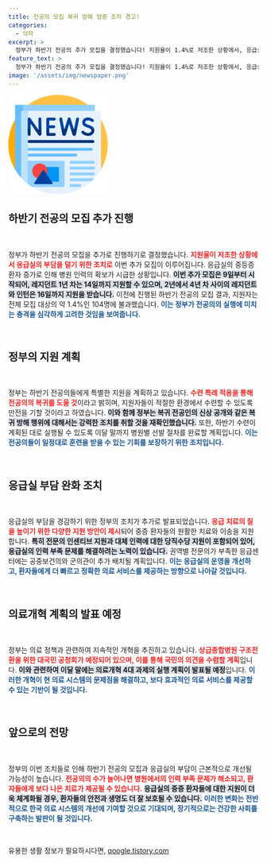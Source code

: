 ```yaml
---
title: 전공의 모집 복귀 방해 엄중 조치 경고!
categories:
  - 의학
excerpt: >
  정부가 하반기 전공의 추가 모집을 결정했습니다! 지원율이 1.4%로 저조한 상황에서, 응급실 부하를 줄이기 위한 긴급 조치가 시행됩니다. 이번 기회를 놓치지 마세요!
feature_text: >
  정부가 하반기 전공의 추가 모집을 결정했습니다! 지원율이 1.4%로 저조한 상황에서, 응급실 부하를 줄이기 위한 긴급 조치가 시행됩니다. 이번 기회를 놓치지 마세요!
image: '/assets/img/newspaper.png'
---
```


<p><img src="/assets/img/newspaper.png" alt="kimp 속보" /></p>

<h2 data-ke-size="size26">하반기 전공의 모집 추가 진행</h2>

<p data-ke-size="size16">&nbsp;</p>

<p>정부가 하반기 전공의 모집을 추가로 진행하기로 결정했습니다. <b><span style="color: #ee2323;">지원율이 저조한 상황에서 응급실의 부담을 덜기 위한 조치로</span></b> 이번 추가 모집이 이루어집니다. 응급실의 중등증 환자 증가로 인해 병원 인력의 확보가 시급한 상황입니다. <b><span style="background-color: #21538527;">이번 추가 모집은 9일부터 시작되어, 레지던트 1년 차는 14일까지 지원할 수 있으며, 2년에서 4년 차 사이의 레지던트와 인턴은 16일까지 지원을 받습니다.</span></b> 이전에 진행된 하반기 전공의 모집 결과, 지원자는 전체 모집 대상의 약 1.4%인 104명에 불과했습니다. <b><span style="color: #1a5490;">이는 정부가 전공의의 실행에 미치는 충격을 심각하게 고려한 것임을 보여줍니다.</span></b></p>

<p data-ke-size="size16">&nbsp;</p>

<h2 data-ke-size="size26">정부의 지원 계획</h2>

<p data-ke-size="size16">&nbsp;</p>

<p>정부는 하반기 전공의들에게 특별한 지원을 계획하고 있습니다. <b><span style="color: #ee2323;">수련 특례 적용을 통해 전공의의 복귀를 도울 것</span></b>이라고 밝히며, 지원자들이 적절한 환경에서 수련할 수 있도록 만전을 기할 것이라고 하였습니다. <b><span style="background-color: #21538527;">이와 함께 정부는 복귀 전공인의 신상 공개와 같은 복귀 방해 행위에 대해서는 강력한 조치를 취할 것을 재확인했습니다.</span></b> 또한, 하반기 수련이 계획된 대로 실행될 수 있도록 이달 말까지 병원별 선발 절차를 완료할 계획입니다. <b><span style="color: #1a5490;">이는 전공의들이 일정대로 훈련을 받을 수 있는 기회를 보장하기 위한 조치입니다.</span></b></p>

<p data-ke-size="size16">&nbsp;</p>

<h2 data-ke-size="size26">응급실 부담 완화 조치</h2>

<p data-ke-size="size16">&nbsp;</p>

<p>응급실의 부담을 경감하기 위한 정부의 조치가 추가로 발표되었습니다. <b><span style="color: #ee2323;">응급 치료의 질을 높이기 위한 다양한 지원 방안이 제시</span></b>되어 중증 환자들의 원활한 치료와 이송을 지원합니다. <b><span style="background-color: #21538527;">특히 전문의 인센티브 지원과 대체 인력에 대한 당직수당 지원이 포함되어 있어, 응급실의 인력 부족 문제를 해결하려는 노력이 있습니다.</span></b> 권역별 전문의가 부족한 응급센터에는 공중보건의와 군의관이 추가 배치될 계획입니다. <b><span style="color: #1a5490;">이는 응급실의 운영을 개선하고, 환자들에게 더 빠르고 정확한 의료 서비스를 제공하는 방향으로 나아갈 것입니다.</span></b></p>

<p data-ke-size="size16">&nbsp;</p>

<h2 data-ke-size="size26">의료개혁 계획의 발표 예정</h2>

<p data-ke-size="size16">&nbsp;</p>

<p>정부는 의료 정책과 관련하여 지속적인 개혁을 추진하고 있습니다. <b><span style="color: #ee2323;">상급종합병원 구조전환을 위한 대국민 공청회가 예정되어 있으며, 이를 통해 국민의 의견을 수렴할 계획</span></b>입니다. <b><span style="background-color: #21538527;">이와 관련하여 이달 말에는 의료개혁 4대 과제의 실행 계획이 발표될 예정</span></b>입니다. <b><span style="color: #1a5490;">이러한 개혁이 현 의료 시스템의 문제점을 해결하고, 보다 효과적인 의료 서비스를 제공할 수 있는 기반이 될 것입니다.</span></b></p>

<p data-ke-size="size16">&nbsp;</p>

<h2 data-ke-size="size26">앞으로의 전망</h2>

<p data-ke-size="size16">&nbsp;</p>

<p>정부의 이번 조치들로 인해 하반기 전공의 모집과 응급실의 부담이 근본적으로 개선될 가능성이 높습니다. <b><span style="color: #ee2323;">전공의의 수가 늘어나면 병원에서의 인력 부족 문제가 해소되고, 환자들에게 보다 나은 치료가 제공될 수 있습니다.</span></b> <b><span style="background-color: #21538527;">응급실의 중증 환자들에 대한 지원이 더욱 체계화될 경우, 환자들의 안전과 생명도 더 잘 보호될 수 있습니다.</span></b> <b><span style="color: #1a5490;">이러한 변화는 전반적으로 한국 의료 시스템의 개선에 기여할 것으로 기대되며, 장기적으로는 건강한 사회를 구축하는 발판이 될 것입니다.</span></b></p>

<p data-ke-size="size16">&nbsp;</p>
유용한 생활 정보가 필요하시다면, <a href="https://qoogle.tistory.com" rel="dofollow">qoogle.tistory.com</a>


